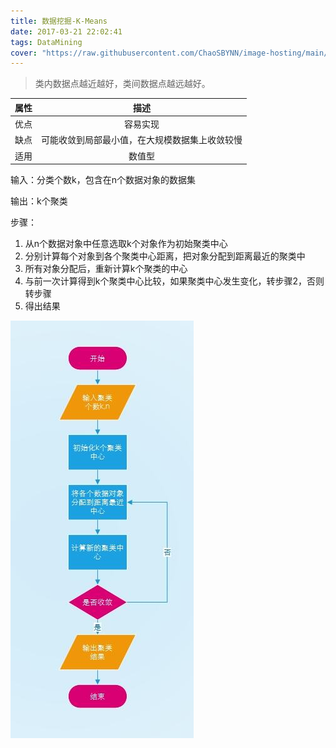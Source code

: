 ```yaml
---
title: 数据挖掘-K-Means
date: 2017-03-21 22:02:41
tags: DataMining
cover: "https://raw.githubusercontent.com/ChaoSBYNN/image-hosting/main/program/datamining.jpeg"
---
```


> 类内数据点越近越好，类间数据点越远越好。

|属性|描述|
|:---:|:---:|
|优点|容易实现|
|缺点|可能收敛到局部最小值，在大规模数据集上收敛较慢|
|适用|数值型|

输入：分类个数k，包含在n个数据对象的数据集

输出：k个聚类

步骤：
1. 从n个数据对象中任意选取k个对象作为初始聚类中心
2. 分别计算每个对象到各个聚类中心距离，把对象分配到距离最近的聚类中
3. 所有对象分配后，重新计算k个聚类的中心
4. 与前一次计算得到k个聚类中心比较，如果聚类中心发生变化，转步骤2，否则转步骤
5. 得出结果

![](https://raw.githubusercontent.com/ChaoSBYNN/image-hosting/main/program/2017/2017_03_05_1.jpg)